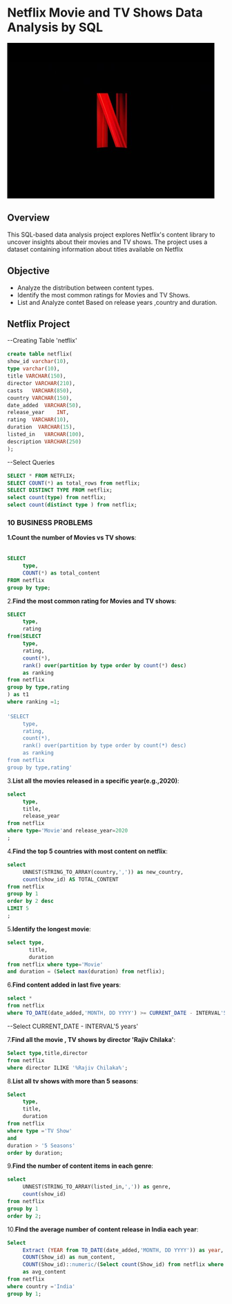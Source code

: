 # Netflix Movie and TV Shows Data Analysis by SQL

![Netflix Logo](Netflix_logo.jpg)

## Overview
This SQL-based data analysis project explores Netflix's content library to uncover insights about their movies and TV shows. The project uses a dataset containing information about titles available on Netflix

## Objective 
- Analyze the distribution between content types.
- Identify the most common ratings for Movies and TV Shows.
- List and Analyze contet Based on release years ,country and duration.

## Netflix Project

--Creating Table 'netflix'
```sql
create table netflix(
show_id	varchar(10),
type varchar(10),
title VARCHAR(150),
director VARCHAR(210),
casts	VARCHAR(850),
country	VARCHAR(150),
date_added	VARCHAR(50),
release_year	INT,
rating	VARCHAR(10),
duration  VARCHAR(15),	
listed_in	VARCHAR(100),
description VARCHAR(250)
);
```
--Select Queries
```sql
SELECT * FROM NETFLIX;
SELECT COUNT(*) as total_rows from netflix;
SELECT DISTINCT TYPE FROM netflix;
select count(type) from netflix;
select count(distinct type ) from netflix;
```

### 10 BUSINESS PROBLEMS

**1.Count the number of Movies vs TV shows**:

```sql

SELECT 
     type,
     COUNT(*) as total_content 
FROM netflix 
group by type;
```

2.**Find the most common rating for Movies and TV shows**:

```sql
SELECT
     type,
	 rating
from(SELECT 
     type,
	 rating,
	 count(*),
	 rank() over(partition by type order by count(*) desc)
	 as ranking
from netflix 
group by type,rating
) as t1
where ranking =1;

'SELECT 
     type,
	 rating,
	 count(*),
	 rank() over(partition by type order by count(*) desc)
	 as ranking
from netflix 
group by type,rating'
```

3.**List all the movies released in a specific year(e.g.,2020)**:
```sql
select 
     type,
     title,
	 release_year
from netflix	 
where type='Movie'and release_year=2020
;
```

4.**Find the top 5 countries with most content on netflix**:
```sql
select 
     UNNEST(STRING_TO_ARRAY(country,',')) as new_country,
	 count(show_id) AS TOTAL_CONTENT
from netflix
group by 1
order by 2 desc
LIMIT 5
;
```

5.**Identify the longest movie**:
```sql
select type,
       title,
       duration 
from netflix where type='Movie'
and duration = (Select max(duration) from netflix);
```
6.**Find content added in last five years**:
```sql
select * 
from netflix 
where TO_DATE(date_added,'MONTH, DD YYYY') >= CURRENT_DATE - INTERVAL'5 years'
```

--Select CURRENT_DATE - INTERVAL'5 years'

7.**Find all the movie , TV shows by director 'Rajiv Chilaka'**:
```sql
Select type,title,director
from netflix 
where director ILIKE '%Rajiv Chilaka%';
```
8.**List all tv shows with more than 5 seasons**:
```sql
Select 
     type,
	 title,
	 duration
from netflix
where type ='TV Show' 
and
duration > '5 Seasons'
order by duration;
```

9.**Find the number of content items in each genre**:
```sql
select 
     UNNEST(STRING_TO_ARRAY(listed_in,',')) as genre,
	 count(show_id)
from netflix
group by 1
order by 2;
```
10.**FInd the average number of content release in India each year**:
```sql
Select 
     Extract (YEAR from TO_DATE(date_added,'MONTH, DD YYYY')) as year,
	 COUNT(Show_id) as num_content,
	 COUNT(Show_id)::numeric/(Select count(Show_id) from netflix where country ='India')::numeric *100 
	 as avg_content
from netflix
where country ='India'
group by 1;
```